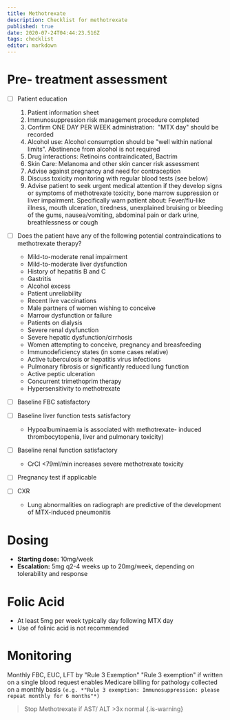 ```yaml
---
title: Methotrexate
description: Checklist for methotrexate
published: true
date: 2020-07-24T04:44:23.516Z
tags: checklist
editor: markdown
---
```


# Pre- treatment assessment

- [ ] Patient education
	1. Patient information sheet
	2. Immunosuppression risk management procedure completed
	3. Confirm ONE DAY PER WEEK administration:  "MTX day" should be recorded
	4. Alcohol use: Alcohol consumption should be "well within national limits". Abstinence from alcohol is not required
	5. Drug interactions: Retinoins contraindicated, Bactrim
	6. Skin Care: Melanoma and other skin cancer risk assessment
	7. Advise against pregnancy and need for contraception
	8. Discuss toxicity monitoring with regular blood tests (see below)
	9. Advise patient to seek urgent medical attention if they develop signs or symptoms of methotrexate toxicity, bone marrow suppression or liver impairment. Specifically warn patient about: Fever/flu-like illness, mouth ulceration, tiredness, unexplained bruising or bleeding of the gums, nausea/vomiting, abdominal pain or dark urine, breathlessness or cough

- [ ] Does the patient have any of the following potential contraindications to methotrexate therapy?
	- Mild-to-moderate renal impairment
	- Mild-to-moderate liver dysfunction
	- History of hepatitis B and C
	- Gastritis
	- Alcohol excess
	- Patient unreliability
	- Recent live vaccinations
	- Male partners of women wishing to conceive
	- Marrow dysfunction or failure
	- Patients on dialysis
	- Severe renal dysfunction
	- Severe hepatic dysfunction/cirrhosis
	- Women attempting to conceive, pregnancy and breasfeeding
	- Immunodeficiency states (in some cases relative)
	- Active tuberculosis or hepatitis virus infections
	- Pulmonary fibrosis or significantly reduced lung function
	- Active peptic ulceration
	- Concurrent trimethoprim therapy
	- Hypersensitivity to methotrexate
- [ ] Baseline FBC satisfactory
- [ ] Baseline liver function tests satisfactory
	- Hypoalbuminaemia is associated with methotrexate- induced  thrombocytopenia, liver and pulmonary toxicity)
- [ ] Baseline renal function satisfactory
	- CrCl <79ml/min increases severe methotrexate toxicity
- [ ] Pregnancy test if applicable
- [ ] CXR
	- Lung abnormalities on radiograph are predictive of the development of MTX-induced pneumonitis

# Dosing
- **Starting dose:** 10mg/week
- **Escalation:** 5mg q2-4 weeks up to 20mg/week, depending on tolerability and response

# Folic Acid
- At least 5mg per week typically day following MTX day
- Use of folinic acid is not recommended

# Monitoring

Monthly FBC, EUC, LFT by "Rule 3 Exemption"
		"Rule 3 exemption" if written on a single blood request enables Medicare billing for pathology collected on a monthly basis 
    `(e.g. *"Rule 3 exemption: Immunosuppression: please repeat monthly for 6 months"*)`

> Stop Methotrexate if AST/ ALT >3x normal
{.is-warning}

